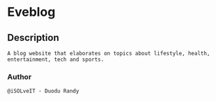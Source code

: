 # Eveblog

## Description
```
A blog website that elaborates on topics about lifestyle, health, entertainment, tech and sports.
```

### Author
```@iSOLveIT - Duodu Randy```